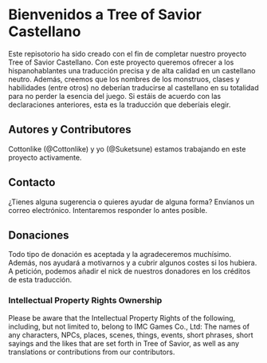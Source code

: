 # Bienvenidos a Tree of Savior Castellano
Este repisotorio ha sido creado con el fin de completar nuestro proyecto Tree of Savior Castellano. Con este proyecto queremos ofrecer a los hispanohablantes una traducción precisa y de alta calidad en un castellano neutro. Además, creemos que los nombres de los monstruos, clases y habilidades (entre otros) no deberían traducirse al castellano en su totalidad para no perder la esencia del juego. Si estáis de acuerdo con las declaraciones anteriores, esta es la traducción que deberíais elegir.

## Autores y Contributores

Cottonlike (@Cottonlike) y yo (@Suketsune) estamos trabajando en este proyecto activamente.

## Contacto

¿Tienes alguna sugerencia o quieres ayudar de alguna forma? Envíanos un correo electrónico. Intentaremos responder lo antes posible.

## Donaciones

Todo tipo de donación es aceptada y la agradeceremos muchísimo. Además, nos ayudará a motivarnos y a cubrir algunos costes si los hubiera. A petición, podemos añadir el nick de nuestros donadores en los créditos de esta traducción.

### Intellectual Property Rights Ownership

Please be aware that the Intellectual Property Rights of the following, including, but not limited to, belong to IMC Games Co., Ltd: The names of any characters, NPCs, places, scenes, things, events, short phrases, short sayings and the likes that are set forth in Tree of Savior, as well as any translations or contributions from our contributors.
